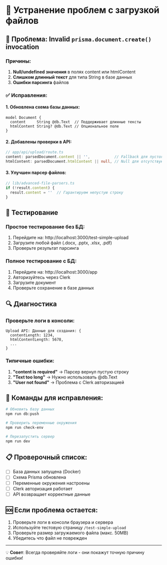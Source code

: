 # 🔧 Устранение проблем с загрузкой файлов

## 🚨 Проблема: Invalid `prisma.document.create()` invocation

### Причины:
1. **Null/undefined значения** в полях content или htmlContent
2. **Слишком длинный текст** для типа String в базе данных
3. **Ошибки парсинга** файлов

### ✅ Исправления:

#### 1. Обновлена схема базы данных:
```prisma
model Document {
  content     String @db.Text  // Поддерживает длинные тексты
  htmlContent String? @db.Text // Опциональное поле
}
```

#### 2. Добавлены проверки в API:
```typescript
// app/api/upload/route.ts
content: parsedDocument.content || '',           // Fallback для пустого контента
htmlContent: parsedDocument.htmlContent || null, // Null для отсутствующего HTML
```

#### 3. Улучшен парсер файлов:
```typescript
// lib/advanced-file-parsers.ts
if (!result.content) {
  result.content = ''  // Гарантируем непустую строку
}
```

## 🧪 Тестирование

### Простое тестирование без БД:
1. Перейдите на: http://localhost:3000/test-simple-upload
2. Загрузите любой файл (.docx, .pptx, .xlsx, .pdf)
3. Проверьте результат парсинга

### Полное тестирование с БД:
1. Перейдите на: http://localhost:3000/app
2. Авторизуйтесь через Clerk
3. Загрузите документ
4. Проверьте сохранение в базе данных

## 🔍 Диагностика

### Проверьте логи в консоли:
```
Upload API: Данные для создания: {
  contentLength: 1234,
  htmlContentLength: 5678,
  ...
}
```

### Типичные ошибки:

1. **"content is required"** → Парсер вернул пустую строку
2. **"Text too long"** → Нужно использовать @db.Text
3. **"User not found"** → Проблема с Clerk авторизацией

## 🚀 Команды для исправления:

```bash
# Обновить базу данных
npm run db:push

# Проверить переменные окружения
npm run check-env

# Перезапустить сервер
npm run dev
```

## 📋 Проверочный список:

- [ ] База данных запущена (Docker)
- [ ] Схема Prisma обновлена
- [ ] Переменные окружения настроены
- [ ] Clerk авторизация работает
- [ ] API возвращает корректные данные

## 🆘 Если проблема остается:

1. Проверьте логи в консоли браузера и сервера
2. Используйте тестовую страницу `/test-simple-upload`
3. Проверьте размер загружаемого файла (макс. 50MB)
4. Убедитесь что файл не поврежден

---

💡 **Совет**: Всегда проверяйте логи - они покажут точную причину ошибки!
